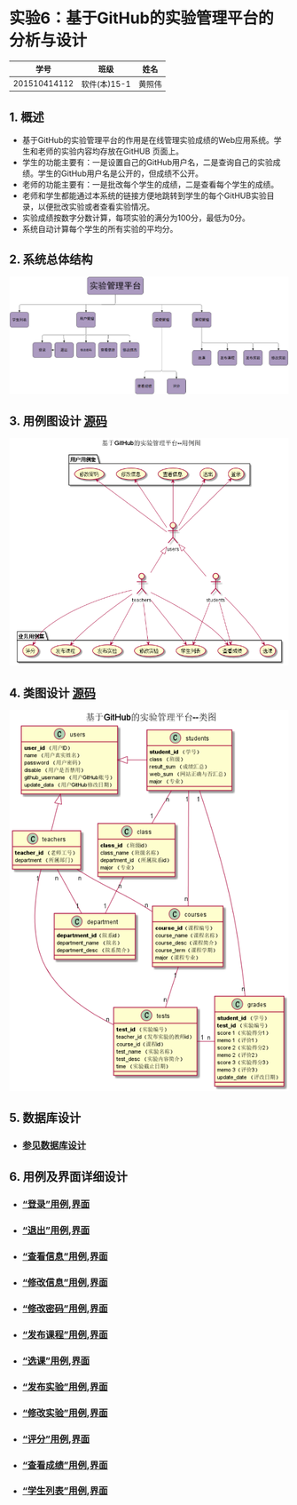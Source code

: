 # 实验6：基于GitHub的实验管理平台的分析与设计
|学号|班级|姓名|
|:-------:|:-------------: | :----------:|
|201510414112|软件(本)15-1|黄照伟|

## 1. 概述
- 基于GitHub的实验管理平台的作用是在线管理实验成绩的Web应用系统。学生和老师的实验内容均存放在GitHUB
页面上。
- 学生的功能主要有：一是设置自己的GitHub用户名，二是查询自己的实验成绩。学生的GitHub用户名是公开的，但成绩不公开。
- 老师的功能主要有：一是批改每个学生的成绩，二是查看每个学生的成绩。
- 老师和学生都能通过本系统的链接方便地跳转到学生的每个GitHUB实验目录，以便批改实验或者查看实验情况。
- 实验成绩按数字分数计算，每项实验的满分为100分，最低为0分。
- 系统自动计算每个学生的所有实验的平均分。

## 2. 系统总体结构
![flow1](系统总体结构图.png)

## 3. 用例图设计 [源码](./src/用例图设计.puml)
![](用例源代码.png)

## 4. 类图设计 [源码](./src/class.puml)
![](类图.png)

## 5. 数据库设计
- ### [参见数据库设计](./数据库设计.md)

## 6. 用例及界面详细设计

- ### [“登录”用例](./yongli/登录.md),[界面](https://huangzhaowei123.github.io/is_analysis/test6/ui/登录.html)
- ### [“退出”用例](./yongli/退出.md),[界面](https://huangzhaowei123.github.io/is_analysis/test6/ui/退出.html)
- ### [“查看信息”用例](./yongli/查看信息.md),[界面](https://huangzhaowei123.github.io/is_analysis/test6/ui/查看信息.html)
- ### [“修改信息”用例](./yongli/修改信息.md),[界面](https://huangzhaowei123.github.io/is_analysis/test6/ui/修改信息.html)
- ### [“修改密码”用例](./yongli/修改密码.md),[界面](https://huangzhaowei123.github.io/is_analysis/test6/ui/修改密码.html)
- ### [“发布课程”用例](./yongli/发布课程.md),[界面](https://huangzhaowei123.github.io/is_analysis/test6/ui/发布课程.html)
- ### [“选课”用例](./yongli/选课.md),[界面](https://huangzhaowei123.github.io/is_analysis/test6/ui/选课.html)
- ### [“发布实验”用例](./yongli/发布实验.md),[界面](https://huangzhaowei123.github.io/is_analysis/test6/ui/发布实验.html)
- ### [“修改实验”用例](./yongli/修改实验.md),[界面](https://huangzhaowei123.github.io/is_analysis/test6/ui/修改实验.html)
- ### [“评分”用例](./yongli/评分.md),[界面](https://huangzhaowei123.github.io/is_analysis/test6/ui/评分.html)
- ### [“查看成绩”用例](./yongli/查看成绩.md),[界面](https://huangzhaowei123.github.io/is_analysis/test6/ui/查看成绩.html)
- ### [“学生列表”用例](./yongli/学生列表.md),[界面](https://huangzhaowei123.github.io/is_analysis/test6/ui/学生列表.html)












